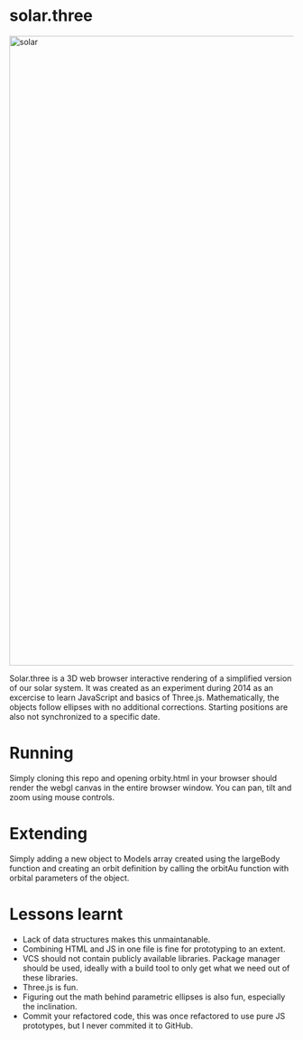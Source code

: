 # solar.three

<img width="1117" alt="solar" src="https://user-images.githubusercontent.com/6208270/90980261-93572280-e55a-11ea-8d37-8197be4bc061.png">

Solar.three is a 3D web browser interactive rendering of a simplified version of our solar system. It was created as an experiment during 2014 as an excercise to learn JavaScript and basics of Three.js. Mathematically, the objects follow ellipses with no additional corrections. Starting positions are also not synchronized to a specific date.

# Running

Simply cloning this repo and opening orbity.html in your browser should render the webgl canvas in the entire browser window. You can pan, tilt and zoom using mouse controls. 

# Extending

Simply adding a new object to Models array created using the largeBody function and creating an orbit definition by calling the orbitAu function with orbital parameters of the object.

# Lessons learnt
* Lack of data structures makes this unmaintanable.
* Combining HTML and JS in one file is fine for prototyping to an extent.
* VCS should not contain publicly available libraries. Package manager should be used, ideally with a build tool to only get what we need out of these libraries.
* Three.js is fun.
* Figuring out the math behind parametric ellipses is also fun, especially the inclination.
* Commit your refactored code, this was once refactored to use pure JS prototypes, but I never commited it to GitHub.
